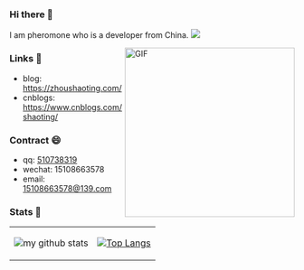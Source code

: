 ### Hi there 👋
I am pheromone who is a developer from China. ![](https://visitor-badge.glitch.me/badge?page_id=pheromone)

<img align="right" src="https://media.giphy.com/media/mGPYIgOrNEGIqtd8FP/giphy.gif" alt="GIF"  height="300" />

### Links 📌

- blog: [https://zhoushaoting.com/ ](https://zhoushaoting.com/ )
- cnblogs: [https://www.cnblogs.com/shaoting/  ](https://www.cnblogs.com/shaoting/  )

### Contract 😄

- qq: <a href="tencent://message/?uin=510738319&Site=-&Menu=yes" target="_blank">510738319</a>
- wechat: 15108663578
- email: 15108663578@139.com

### Stats 🌱

<table cellspacing="0" cellpadding="0" style="border: none">
  <tr>
    <td>
      
![my github stats](https://github-readme-stats.vercel.app/api?username=pheromone&show_icons=true&hide_border=true&hide=contribs,prs)
    </td>
    <td>
      
[![Top Langs](https://github-readme-stats.vercel.app/api/top-langs/?username=pheromone&layout=compact)](https://github.com/anuraghazra/github-readme-stats)  
    </td>
    </tr> 
